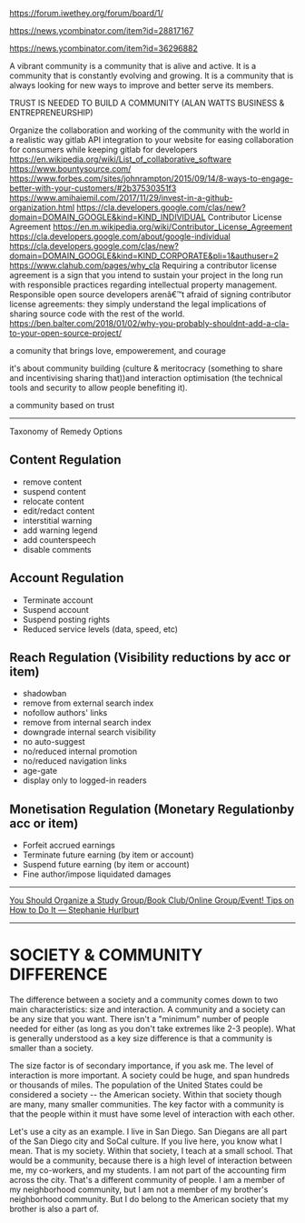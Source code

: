 https://forum.iwethey.org/forum/board/1/

https://news.ycombinator.com/item?id=28817167

https://news.ycombinator.com/item?id=36296882

A vibrant community is a community that is alive and active. It is a community that is constantly evolving and growing. It is a community that is always looking for new ways to improve and better serve its members.

TRUST IS NEEDED TO BUILD A COMMUNITY
(ALAN WATTS BUSINESS & ENTREPRENEURSHIP)

Organize the collaboration and working of the community with the world in a realistic way
gitlab API integration to your website for easing collaboration for consumers while keeping gitlab for developers
https://en.wikipedia.org/wiki/List_of_collaborative_software
https://www.bountysource.com/
https://www.forbes.com/sites/johnrampton/2015/09/14/8-ways-to-engage-better-with-your-customers/#2b37530351f3
https://www.amihaiemil.com/2017/11/29/invest-in-a-github-organization.html
https://cla.developers.google.com/clas/new?domain=DOMAIN_GOOGLE&kind=KIND_INDIVIDUAL
Contributor License Agreement
https://en.m.wikipedia.org/wiki/Contributor_License_Agreement
https://cla.developers.google.com/about/google-individual
https://cla.developers.google.com/clas/new?domain=DOMAIN_GOOGLE&kind=KIND_CORPORATE&pli=1&authuser=2
https://www.clahub.com/pages/why_cla
Requiring a contributor license agreement is a sign that you intend to sustain your project in the long run with responsible practices regarding intellectual property management. Responsible open source developers arenâ€™t afraid of signing contributor license agreements: they simply understand the legal implications of sharing source code with the rest of the world.
https://ben.balter.com/2018/01/02/why-you-probably-shouldnt-add-a-cla-to-your-open-source-project/

a comunity that brings love, empowerement, and courage

it's about community building (culture & meritocracy (something to share and incentivising sharing that))and interaction optimisation (the technical tools and security to allow people benefiting it).


a community based on trust


---

Taxonomy of Remedy Options

## Content Regulation
- remove content
- suspend content
- relocate content
- edit/redact content
- interstitial warning
- add warning legend
- add counterspeech
- disable comments

## Account Regulation
- Terminate account
- Suspend account
- Suspend posting rights
- Reduced service levels (data, speed, etc)

## Reach Regulation (Visibility reductions by acc or item)
- shadowban
- remove from external search index
- nofollow authors' links
- remove from internal search index
- downgrade internal search visibility
- no auto-suggest
- no/reduced internal promotion
- no/reduced navigation links
- age-gate
- display only to logged-in readers

## Monetisation Regulation (Monetary Regulationby acc or item)
- Forfeit accrued earnings
- Terminate future earning (by item or account)
- Suspend future earning (by item or account)
- Fine author/impose liquidated damages


---

[You Should Organize a Study Group/Book Club/Online Group/Event! Tips on How to Do It — Stephanie Hurlburt](http://stephaniehurlburt.com/blog/2019/3/27/you-should-organize-a-study-groupbook-clubonline-groupevent-tips-on-how-to-do-it)



---

SOCIETY & COMMUNITY DIFFERENCE
===

The difference between a society and a community comes down to two main characteristics: size and interaction. A community and a society can be any size that you want. There isn't a "minimum" number of people needed for either (as long as you don't take extremes like 2-3 people). What is generally understood as a key size difference is that a community is smaller than a society.

The size factor is of secondary importance, if you ask me. The level of interaction is more important. A society could be huge, and span hundreds or thousands of miles. The population of the United States could be considered a society -- the American society. Within that society though are many, many smaller communities. The key factor with a community is that the people within it must have some level of interaction with each other.

Let's use a city as an example. I live in San Diego. San Diegans are all part of the San Diego city and SoCal culture. If you live here, you know what I mean. That is my society. Within that society, I teach at a small school. That would be a community, because there is a high level of interaction between me, my co-workers, and my students. I am not part of the accounting firm across the city. That's a different community of people. I am a member of my neighborhood community, but I am not a member of my brother's neighborhood community. But I do belong to the American society that my brother is also a part of.